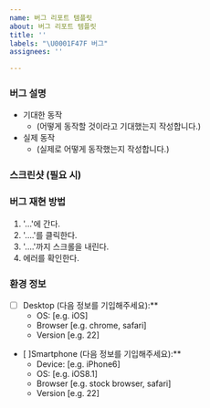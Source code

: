 ```yaml
---
name: 버그 리포트 템플릿
about: 버그 리포트 템플릿
title: ''
labels: "\U0001F47F 버그"
assignees: ''

---
```


### 버그 설명
- 기대한 동작
  - (어떻게 동작할 것이라고 기대했는지 작성합니다.)
- 실제 동작
  - (실제로 어떻게 동작했는지 작성합니다.)

### 스크린샷 (필요 시)

### 버그 재현 방법
1. '...'에 간다.
2. '....'를 클릭한다.
3. '....'까지 스크롤을 내린다.
4. 에러를 확인한다.

### 환경 정보
- [ ] Desktop (다음 정보를 기입해주세요):**
  - OS: [e.g. iOS]
  - Browser [e.g. chrome, safari]
  - Version [e.g. 22]
- [ ]Smartphone (다음 정보를 기입해주세요):**
  - Device: [e.g. iPhone6]
  - OS: [e.g. iOS8.1]
  - Browser [e.g. stock browser, safari]
  - Version [e.g. 22]

